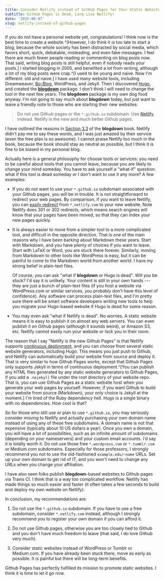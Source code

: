 ```yaml
---
title: Consider Netlify instead of GitHub Pages for Your Static Websites
subtitle: GitHub Pages is Dead, Long Live Netlify!
date: '2015-06-07'
slug: netlify-instead-of-github-pages
---
```


If you do not have a personal website yet, congratulations! I think now is the best time to create a website.^[However, I do think it is too late to start a blog, because the whole society has been distracted by social media, which favors short, quick, debatable, misleading, and even fake messages. I feel there are much fewer people reading or commenting on blog posts now. That said, writing blog posts is still helpful, even if nobody reads your posts.] I started blogging in 2005, and benefited a lot from writing, although a lot of my blog posts were crap.^[I used to be young and naive. Now I'm different: old and naive.] I have used many website tools, including Dreamweaver, [Bo-Blog](http://www.bo-blog.com/index.php?l=en), WordPress, and Jekyll. Then I discovered [Hugo](https://gohugo.io), and created the [**blogdown**](https://github.com/rstudio/blogdown) package. I don't think I will need to change the tool in the next few years. The **blogdown** package is my own dog food anyway. I'm not going to say much about **blogdown** today, but just want to leave a friendly note to those who are starting their new websites:

> Do not use Github pages or the `*.github.io` subdomain. Use [Netlify](https://www.netlify.com) instead. Netlify is the new and much better Github pages.

I have outlined the reasons in [Section 3.3](https://bookdown.org/yihui/blogdown/github-pages.html) of the **blogdown** book. Netlify didn't pay me to say these words, and I was just amazed by their service (even the free plan is so awesome). I cannot praise Netlify too much in the book, because the book should stay as neutral as possible, but I think it is fine to be biased in my personal blog.

Actually here is a general philosophy for choose tools or services: you need to be careful about tools that you cannot leave, because you are likely to change your mind someday. You have to ask yourself a "what-if" question: what if this tool is dead someday or I don't want to use it any more? A few examples:

- If you do not want to use your `*.github.io` subdomain associated with your Github pages, you will be in trouble. It is not straightforward to redirect your web pages. By comparison, if you want to leave Netlify, you can [easily redirect](https://www.netlify.com/docs/redirects/) from `*.netlify.com` to your new website. Note Netlify does 301 or 302 redirects, which means search engines will know that your pages have been moved, so that they can index your new pages quickly.

- It is always easier to move from a simpler tool to a more complicated tool, and difficult in the opposite direction. That is one of the main reasons why I have been barking about Markdown these years. Start with Markdown, and you have plenty of choices if you want to leave. Start with LaTeX or Word, you are stuck there forever. Similarly, moving from Markdown to other tools like WordPress is easy, but it can be painful to come to the Markdown world from another world. I have my strong belief in plain-text files.

    Of course, you can ask "what if **blogdown** or Hugo is dead". Will you be stuck? I'd say it is unlikely. Your content is still in your own hands --- they are just a bunch of plain-text files (if you host a website via WordPress.com or similar services, you probably don't have this level of confidence). Any software can process plain-text files, and I'm pretty sure there will be smart software developers writing new tools to help you migrate your Hugo-based website if Hugo is dead for some reason.

- You may even ask "what if Netlify is dead". No worries. A static website means it is easy to publish it on almost any web servers. You can even publish it on Github pages (although it sounds weird), or Amazon S3, etc. Netlify cannot easily ruin your website or lock you in their room.

The reason that I say "Netlify is the new Github Pages" is that Netlify supports [continuous deployment](https://www.netlify.com/docs/continuous-deployment/), and you can choose from several static website generators, including Hugo. This means you just push to Github, and Netlify can automatically build your website from source and deploy it. That is very similar to how Github Pages works, except that Github Pages only supports Jekyll in terms of continuous deployment.^[You can publish any HTML files generated by any static website generators to Github Pages, if you add a `.nojekyll` file under the root directory of your website repo. That is, you can use Github Pages as a static website host when you generate your web pages by yourself. However, if you want Github to build your website from source (Markdown), your only choice is Jekyll at the moment.] I'm tired of the Ruby dependency hell. Hugo is a single binary with no dependencies. How cool is that?

So for those who still use or plan to use `*.github.io`, you may seriously consider moving to Netlify and actually purchasing your own domain name instead of using any of these free subdomains. A domain name is not that expensive (typically about 10 US dollars a year). Once you own a domain, you will have a lot of possibilities, such as an infinite amount of subdomains (depending on your nameservers) and your custom email accounts. I'd say it is totally worth it. Do not use those free `*.wordpress.com` or `*.tumblr.com` or Medium.com subdomains. Especially for those professors, I strongly recommend you not to use the old-fashioned `example.edu/~name` URLs. Set up your own domain to get rid of IT, and you won't need to change any URLs when you change your affiliation.

I have also seen folks publish **blogdown**-based websites to Github pages via Travis CI. I think that is a way too complicated workflow. Netlify has made things so much easier and faster (it often takes a few seconds to build and deploy my own website on Netlify).

In conclusion, my recommendations are:

1. Do not use the `*.github.io` subdomain. If you have to use a free subdomain, consider `*.netlify.com` instead, although I strongly recommend you to register your own domain if you can afford it.

1. Do not use Github pages, otherwise you are too closely tied to Github and you don't have much freedom to leave (that said, I do love Github very much).

1. Consider static websites instead of WordPress or Tumblr or Medium.com. If you have already been stuck there, move as early as possible. It is painful but there will be long-term benefits.

Github Pages has perfectly fulfilled its mission to promote static websites. I think it is time to let it go now.
